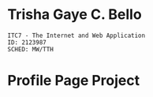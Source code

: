 # Trisha Gaye C. Bello
    ITC7 - The Internet and Web Application
    ID: 2123987
    SCHED: MW/TTH
    
    
# Profile Page Project
